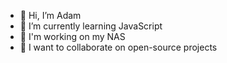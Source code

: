 - 👋 Hi, I’m Adam
- 🌱 I’m currently learning JavaScript
- 💼 I'm working on my NAS
- 💞️ I want to collaborate on open-source projects

<!---
GuyMcGee/GuyMcGee is a ✨ special ✨ repository because its `README.md` (this file) appears on your GitHub profile.
You can click the Preview link to take a look at your changes.
--->
